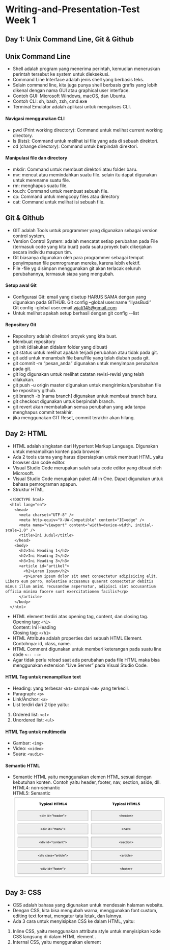 # Writing-and-Presentation-Test Week 1
## Day 1: Unix Command Line, Git & Github
## Unix Command Line
- Shell adalah program yang menerima perintah, kemudian meneruskan perintah tersebut ke system untuk dieksekusi.
- Command Line Interface adalah jenis shell yang berbasis teks.
- Selain command line, kita juga punya shell berbasis grafis yang lebih dikenal dengan nama GUI atau graphical user interface.
- Contoh GUI: Microsoft Windows, macOS, dan Ubuntu.
- Contoh CLI: sh, bash, zsh, cmd.exe
- Terminal Emulator adalah aplikasi untuk mengakses CLI.
#### Navigasi menggunakan CLI
- pwd (Print working directory): Command untuk melihat current working directory.
- ls (lists): Command untuk melihat isi file yang ada di sebuah direktori.
- cd <direktori> (change directory): Command untuk berpindah direktori.
#### Manipulasi file dan directory
- mkdir: Command untuk membuat direktori atau folder baru.
- mv: mencut atau memindahkan suatu file. selain itu dapat digunakan untuk merename suatu file.
- rm: menghapus suatu file.
- touch: Command untuk membuat sebuah file.
- cp: Command untuk mengcopy files atau directory
- cat: Command untuk melihat isi sebuah file.
## Git & Github
- GIT adalah Tools untuk programmer yang digunakan sebagai version control system.
- Version Control System: adalah mencatat setiap perubahan pada File (termasuk code yang kita buat) pada suatu proyek baik dikerjakan secara individu maupun tim.
- Git biasanya digunakan oleh para programmer sebagai tempat penyimpanan file pemrograman mereka, karena lebih efektif.
- File -file yg disimpan menggunakan git akan terlacak seluruh perubahannya, termasuk siapa yang mengubah.
#### Setup awal Git
- Configurasi Git: email yang disetup HARUS SAMA dengan yang digunakan pada GITHUB.
Git config –global user.name “IlyasBudi” <br />
Git config –global user.email wjati145@gmail.com
- Untuk melihat apakah setup berhasil dengan git config --list
#### Repository Git
- Repository adalah direktori proyek yang kita buat.
- Membuat repository <br />
git init (dilakukan didalam folder yang dibuat)
- git status untuk melihat apakah terjadi perubahan atau tidak pada git.
- git add untuk menambah file baru/file yang telah diubah pada git.
- git commit -m “pesan_anda” digunakan untuk menyimpan perubahan pada git.
- git log digunakan untuk melihat catatan revisi-revisi yang telah dilakukan.
- git push -u origin master digunakan untuk mengirimkan/perubahan file ke repository github.
- git branch -b [nama branch] digunakan untuk membuat branch baru.
- git checkout digunakan untuk berpindah branch.
- git revert akan membatalkan semua perubahan yang ada tanpa menghapus commit terakhir.
- jika menggunakan GIT Reset, commit terakhir akan hilang.
## Day 2:  HTML
- HTML adalah singkatan dari Hypertext Markup Language. Digunakan untuk menampilkan konten pada browser.
- Ada 2 tools utama yang harus dipersiapkan untuk membuat HTML yaitu browser dan code editor.
- Visual Studio Code merupakan salah satu code editor yang dibuat oleh Microsoft.
- Visual Studio Code merupakan paket All in One. Dapat digunakan untuk bahasa pemrograman apapun.
- Struktur HTML
```
  <!DOCTYPE html>
  <html lang="en">
    <head>
      <meta charset="UTF-8" />
      <meta http-equiv="X-UA-Compatible" content="IE=edge" />
      <meta name="viewport" content="width=device-width, initial-scale=1.0" />
      <title>Ini Judul</title>
    </head>
    <body>
      <h2>Ini Heading 1</h2>
      <h2>Ini Heading 2</h2>
      <h3>Ini Heading 3</h3>
      <article id="artikel">
        <h2>Lorem Ipsum</h2>
        <p>Lorem ipsum dolor sit amet consectetur adipisicing elit. Libero eum porro, molestiae accusamus quaerat consectetur debitis minus illum animi recusandae aspernatur, adipisci sint accusantium officia minima facere sunt exercitationem facilis?</p>
      </article>
    </body>
  </html>
```
- HTML element terdiri atas opening tag, content, dan closing tag.<br />
  Opening tag: ``<h1>`` <br />
  Content: Ini Heading <br />
  Closing tag: ``</h1>``
- HTML Attribute adalah properties dari sebuah HTML Element. Contohnya: id, class, name.
- HTML Comment digunakan untuk memberi keterangan pada suatu line code ``<-- -->`` 
- Agar tidak perlu reload saat ada perubahan pada file HTML maka bisa menggunakan extension “Live Server” pada Visual Studio Code.
#### HTML Tag untuk menampilkan text
- Heading: yang terbesar ``<h1>`` sampai ``<h6>`` yang terkecil.
- Paragraph: ``<p>``
- Link/Anchor: ``<a>``
- List terdiri dari 2 tipe yaitu:<br />
 1. Ordered list: ``<ol>``<br />
 2. Unordered list: ``<ul>``
#### HTML Tag untuk multimedia
- Gambar: ``<img>``
- Video: ``<video>``
- Suara: ``<audio>``
#### Semantic HTML
- Semantic HTML yaitu menggunakan elemen HTML sesuai dengan kebutuhan konten. Contoh yaitu header, footer, nav, section, aside, dll.<br />
HTML4: non-semantic<br />
HTML5: Semantic
![Semantic vs Non Semantic](semantic-vs-nonsemantic.png)
## Day 3: CSS
- CSS adalah bahasa yang digunakan untuk mendesain halaman website.
- Dengan CSS, kita bisa mengubah warna, menggunakan font custom, editing text format, mengatur tata letak, dan lainnya.
- Ada 3 cara untuk menyisipkan CSS ke dalam HTML, yaitu:<br />
1.	Inline CSS, yaitu menggunakan attribute style untuk menyisipkan kode CSS langsung di dalam HTML element <head>.<br />
2.	Internal CSS, yaitu menggunakan element <style> untuk menyisipkan kode CSS. Element <style> tersebut diletakkan di dalam element <head>.<br />
3.	External CSS, yaitu sebuah file CSS terpisah yang disambungkan dengan file HTML dengan menggunakan element <link>.
- Cara mengakses file .CSS di HTML<br />
``<link href="styles.css" type="text/css" rel="stylesheet"/>``
- CSS Syntax adalah syntax yang digunakan untuk menunjuk atau memilih HTML element mana yang ingin diberi style (dihias). CSS syntax terdiri dari selector, property, dan value.
- Syntax nya seperti ini:<br />
```
Selector {
  property: value;
}
```
- Tag Id dan Tag Class bisa dipakai di css namun Tag Class lebih bersifat fleksibel karena dapat diberikan lebih dari 1 nilai sedangkan Tag Id bersifat kaku karena hanya memiliki 1 nilai.
- !important CSS berada di level paling atas dari ID dan Class.
#### Flexbox
- Flexbox adalah suatu cara untuk mengatur layout atau tata letak.
- Flexbox memudahkan para programmer untuk mengatur layout, posisi, dan ukuran dari tiap element di dalamnya.
- flex-direction: dapat menentukan arah item-item yang ada didalam container.
- flex-warp: item pada flex akan mencoba masuk atau fit ke dalam satu baris atau row.
- justify-content: property ini memungkinkan kita mengkontrol atas penyelarasan (alignment) item flex yang berada di dalam container.
- flex-start: semua item akan ditempatkan di depan.
- flex-end: semua item akan ditempatkan di belakang.
- center: akan menempatkan semua item ke tengah.
- space-between: akan memberi ruang pada setiap dua item yang bersebelahan.
- space-around: akan memberi ruang pada sekitar tiap item.
## Day 4: Algoritma & Intro to Javascript
## Algoritma
- Algoritma adalah prosedur atau tahapan logis dalam memecahkan suatu masalah tertentu secara sistematis.
- Ciri-ciri algoritma:<br />
1.	Input: memiliki 0 atau lebih inputan.<br />
2.	Output: Memiliki min 1 buah output.<br />
3.	Definiteness: Instruksi jelas tidak ambigu.<br />
4.	Finiteness: Memiliki titik berhenti (stop)<br />
5.	Effectiveness: Sebisa mungkin tepat sasaran dan efisien.
- Kenapa harus mempelajari algoritma:<br />
1.	Membantu memecahkan permasalahan tertentu secara logis dan sistematis.<br />
2.	dapat digunakan untuk membantu menyelesaikan masalah yang rumit dengan cara yang lebih sederhana.<br />
3.	Memudahkan programmer memodifikasi program tanpa mengubah total algoritma dan mengulangnya dari awal.
- Contoh algoritma:<br />
```
let umur = 10;
umur += 5;

console.log(umur);
```
## INTRO TO JAVASCRIPT
- Javascript adalah bahasa pemograman yang sangat powerful yang digunakan untuk logic pada sebuah website.
Javascript juga dapat membuat website menjadi interaktif dan dinamis
- Pada Javascript dikenal dengan istilah Syntax dan Statement.
- Syntax bisa dianalogikan seperti kosa kata (vocabulary) dan tata cara (grammar) pada bahasa pemograman.
- Contoh syntax javascript:<br />
  ``Alert()``<br />
  ``Prompt()``<br />
  ``Confirm()``
- log adalah tempat kita untuk cek logic pemograman web yang kita kembangkan.
- Console log juga tempat kita untuk melakukan debugging (mengetahui error pada code) pada pemograman web.
Contoh comment:<br />
  Single comment: ``//``<br />
  Multiple line comment: ``/* */``
Comments tidak akan dijalankan oleh program karena hanya untuk dibaca oleh sesama programmer ataupun diri sendiri untuk memahami maksud dan tujuan sebuah statement/syntax.
#### Tipe data
- Tipe data adalah klasifikasi yang kita berikan untuk berbagai macam data yang digunakan dalam programming.
- Ada 6 macam tipe data fundamental pada javascript yaitu:<br />
1. Number: tipe data yang mengandung semua jenis angka. Tipe data number ada 2 macam yaitu integer (terdiri dari bilangan bulat positif atau negatif) dan float (terdiri dari bilangan desimal)<br />
2. String: tipe data yang terdiri dari huruf, angka, spasi maupun simbol.<br />
3. Boolean: tipe data yang memiliki nilai true or false.<br />
4. Null: tipe data pada sebuah data/variabel yang tidak memiliki nilai.<br />
5. Undefined: tipe data yang merepresentasikan varibel/data yang tidak memiliki nilai.<br />
6. Object: Tipe data object dapat menyimpan data dengan tipe data apapun (number, string, boolean, dan lainnya).<br />
#### Variabel 
- variable adalah container/tempat untuk menyimpan sebuah nilai.
- 3 hal yang dapat dilakukan variabel:<br />
1.	Membuat variabel dengan nama yang jelas dan menggambarkan tentang data tersebut.<br />
2.	Menyimpan dan mengupdate informasi/data yang disimpan.<br />
3.	Mendapatkan/menampilan data yang tersimpan.
- Ada 3 cara mendefinisikan sebuah variabel:<br />
1. ``Var``<br />
2. ``Let``<br />
3. ``Const``
#### Operator
- Assignment operator (=): Assignment operator digunakan untuk menyimpan sebuah nilai pada variabel.<br />
Contoh: ``let myName = “Ilyas Budi”;``
- Mathematical assignment operator, Contohnya:
```
Let x = 4;
X = x + 1;
Console.log(x);
```
- Increment dan Decrement: Gunakan increment atau decrement untuk menambah atau mengurangi sebesar 1 nilai. Contohnya:
```
Let a = 10;
a++
console.log(a);
```
- Arithmetic Operator digunakan apabila melibatkan operasi matematika:<br />
  Pertambahan ``(+)``<br />
  Pengurangan ``(-)``<br />
  Perkalian ``(*)``<br />
  Pembagian ``(/)``<br />
  Modulus ``(%)``
- Comparison operator: adalah operator yang membandingkan satu nilai dengan nilai lainnya.
  Lebih Besar ``(>)``<br />
  Lebih Kecil ``(<)``<br />
  Lebih kecil atau samadengan ``(<=)``<br />
  Lebih besar atau samadengan ``(>=)``<br />
  Samadengan ``(===)``<br />
  Tidak Samadengan ``(!==)``
- Logical Operator digunakan untuk sebuah kondisi:<br />
  AND operator ``(&&)``<br />
  OR operator ``(||)``<br />
  NOT operator ``(!)``
## Day 5: Javascript Conditional & Looping
## Javascript Conditional
- Conditional merupakan statement percabangan yang menggambarkan suatu kondisi.
- Conditional statement akan mengecek kondisi spesifik dan menjalankan perintah berdasarkan kondisi tersebut.
#### IF Statement
- Contohnya:<br />
Jika lelah, maka kita akan istirahat<br />
Jika lapar, maka kita akan makan
#### IF…ELSE Statement
- IF ELSE merupakan instruksi dasar yang hanya memungkinkan kita untuk melakukan pemeriksaan apakah suatu kondisi terpenuhi atau tidak terpenuhi.<br />
Contoh conditional IF Else Statement:
```
Let lapar = false;
If (lapar) {
    Console.log(“Yuk makan”);
} Else {
    Console.log(“Tidak makan”;
}
```
#### IF…ELSE…IF Statement
- IF…Else … If statement dapat kita gunakan jika kita mempunyai berbagai kondisi.<br />
Contoh conditional IF Else IF Statement:
```
if (time < 10) {
  greeting = "Good morning";
} else if (time < 20) {
  greeting = "Good day";
} else {
  greeting = "Good evening";
}
```
#### Switch Case Conditional
- Switch case digunakan jika kondisi dan percabangan terlalu banyak.<br />
Contoh conditional Switch Case:
```
switch (warna){
  case "hitam":
		teks = "warna hitam";
		break;
	case "merah":
		teks = "Warna merah";
		break;
	case "hijau":
		teks = "Warna hijau";
		break;
	default:
	    teks = "Warna tidak terdeteksi";
}
```
#### Ternary Operator
- Ternary operator merupakan short-syntax dari statement if … else.
- Operator ini biasanya digunakan ketika kita ingin mengubah nilai variabel berdasarkan kondisi percabangan.<br />
Contoh Conditional Ternary Operator:
```
const nilai = 76;
let pesan;

if (nilai > 70) {
  pesan = 'Selamat Anda lulus.';
} else {
  pesan = 'Maaf, Anda tidak lulus.';
}

console.log(pesan); // Selamat Anda lulus.
```
## Javascript Looping
- Looping adalah statement yang mengulang sebuah instruksi hingga kondisi terpenuhi atau jika kondisi stop/berhenti tercapai.
- Ada 3 macam Looping dalam Javascript yaitu:<br />
1. For Loop<br />
2. While Loop<br />
3. Nested Loop
#### For Loop
- For Loop merupakan instruksi pengulangan yang dapat kita berikan pada program yang kita kembangkan.
- For Loop digunakan jika kita tahu seberapa banyak nilai pasti untuk pengulangannya.<br />
Contoh For Loop:
```
for (let i = 1;
i <= 10; i++) {
  console.log(i);
}
```
#### While Loop
- While Loop: akan menjalankan instruksi pengulangan kondisi bernilai TRUE. 
- While Loop digunakan jika kita tidak mengetahui jumlah pasti pengulangan.
- Ada 2 macam While Loop yaitu, While dan Do While.
- Contoh While Loop:
```
let i = 1;

while (i <= 10) {
  console.log(i);
  i++;
}
```
- Do While: Apabila dalam perulangan While kondisi di cek pada awal perulangan, pada perulangan Do While, kondisi perulangan di cek pada akhir perulangan.
- Contoh Do While:
```
let i = 1;

do {
  console.log(i);
  i++;
} while (i <= 10);
```
- Nested Loop: digunakan jika ingin membuat perulangan di dalam perulangan.
